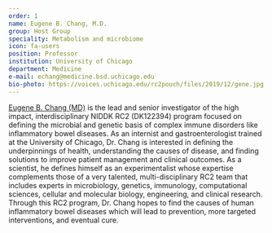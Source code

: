 ```yaml
---
order: 1
name: Eugene B. Chang, M.D.
group: Host Group
speciality: Metabolism and microbiome
icon: fa-users
position: Professor
institution: University of Chicago
department: Medicine
e-mail: echang@medicine.bsd.uchicago.edu
bio-photo: https://voices.uchicago.edu/rc2pouch/files/2019/12/gene.jpg
---
```


[Eugene B. Chang (MD)](https://changlab.uchicago.edu/) is the lead and senior investigator of the high impact, interdisciplinary NIDDK RC2 (DK122394) program focused on defining the microbial and genetic basis of complex immune disorders like inflammatory bowel diseases. As an internist and gastroenterologist trained at the University of Chicago, Dr. Chang is interested in defining the underpinnings of health, understanding the causes of disease, and finding solutions to improve patient management and clinical outcomes. As a scientist, he defines himself as an experimentalist whose expertise complements those of a very talented, multi-disciplinary RC2 team that includes experts in microbiology, genetics, immunology, computational sciences, cellular and molecular biology, engineering, and clinical research. Through this RC2 program, Dr. Chang hopes to find the causes of human inflammatory bowel diseases which will lead to prevention, more targeted interventions, and eventual cure.
